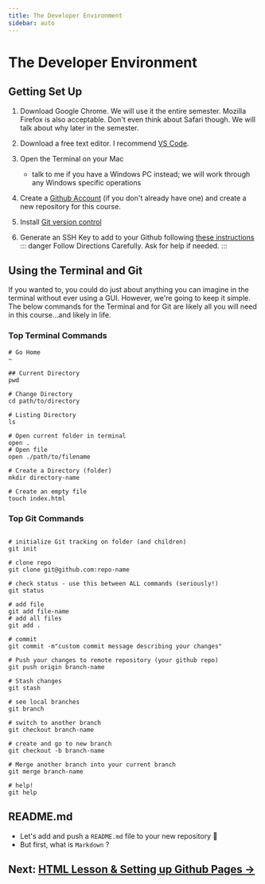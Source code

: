```yaml
---
title: The Developer Environment
sidebar: auto
---
```


# The Developer Environment

## Getting Set Up

1. Download Google Chrome. We will use it the entire semester. Mozilla Firefox is also acceptable. Don't even think about Safari though. We will talk about why later in the semester.
1. Download a free text editor. I recommend [VS Code](https://code.visualstudio.com/).
1. Open the Terminal on your Mac

   - talk to me if you have a Windows PC instead; we will work through any Windows specific operations

1. Create a [Github Account](https://github.com/) (if you don't already have one) and create a new repository for this course.
1. Install [Git version control](https://git-scm.com/downloads)
1. Generate an SSH Key to add to your Github following [these instructions](https://help.github.com/en/github/authenticating-to-github/connecting-to-github-with-ssh)
   ::: danger
   Follow Directions Carefully. Ask for help if needed.
   :::

## Using the Terminal and Git

If you wanted to, you could do just about anything you can imagine in the terminal without ever using a GUI. However, we're going to keep it simple. The below commands for the Terminal and for Git are likely all you will need in this course...and likely in life.

### Top Terminal Commands

```shell
# Go Home
~

## Current Directory
pwd

# Change Directory
cd path/to/directory

# Listing Directory
ls

# Open current folder in terminal
open .
# Open file
open ./path/to/filename

# Create a Directory (folder)
mkdir directory-name

# Create an empty file
touch index.html
```

### Top Git Commands

```git

# initialize Git tracking on folder (and children)
git init

# clone repo
git clone git@github.com:repo-name

# check status - use this between ALL commands (seriously!)
git status

# add file
git add file-name
# add all files
git add .

# commit
git commit -m"custom commit message describing your changes"

# Push your changes to remote repository (your github repo)
git push origin branch-name

# Stash changes
git stash

# see local branches
git branch

# switch to another branch
git checkout branch-name

# create and go to new branch
git checkout -b branch-name

# Merge another branch into your current branch
git merge branch-name

# help!
git help

```

## README.md

- Let's add and push a `README.md` file to your new repository :tada:
- But first, what is `Markdown` ?

## Next: [HTML Lesson & Setting up Github Pages →](lesson-2.md)

